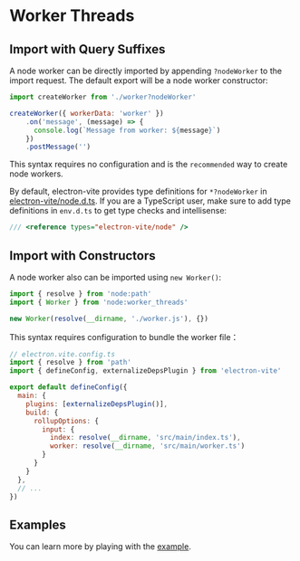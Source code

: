 # Worker Threads

## Import with Query Suffixes

A node worker can be directly imported by appending `?nodeWorker` to the import request. The default export will be a node worker constructor:

```js
import createWorker from './worker?nodeWorker'

createWorker({ workerData: 'worker' })
    .on('message', (message) => {
      console.log(`Message from worker: ${message}`)
    })
    .postMessage('')
```

This syntax requires no configuration and is the `recommended` way to create node workers.

By default, electron-vite provides type definitions for `*?nodeWorker` in [electron-vite/node.d.ts](https://github.com/alex8088/electron-vite/blob/master/node.d.ts). If you are a TypeScript user, make sure to add type definitions in `env.d.ts` to get type checks and intellisense:

```js
/// <reference types="electron-vite/node" />
```

## Import with Constructors

A node worker also can be imported using `new Worker()`:

```js
import { resolve } from 'node:path'
import { Worker } from 'node:worker_threads'

new Worker(resolve(__dirname, './worker.js'), {})
```

This syntax requires configuration to bundle the worker file：

```js
// electron.vite.config.ts
import { resolve } from 'path'
import { defineConfig, externalizeDepsPlugin } from 'electron-vite'

export default defineConfig({
  main: {
    plugins: [externalizeDepsPlugin()],
    build: {
      rollupOptions: {
        input: {
          index: resolve(__dirname, 'src/main/index.ts'),
          worker: resolve(__dirname, 'src/main/worker.ts')
        }
      }
    }
  },
  // ...
})
```

## Examples

You can learn more by playing with the [example](https://github.com/alex8088/electron-vite-worker-example).
